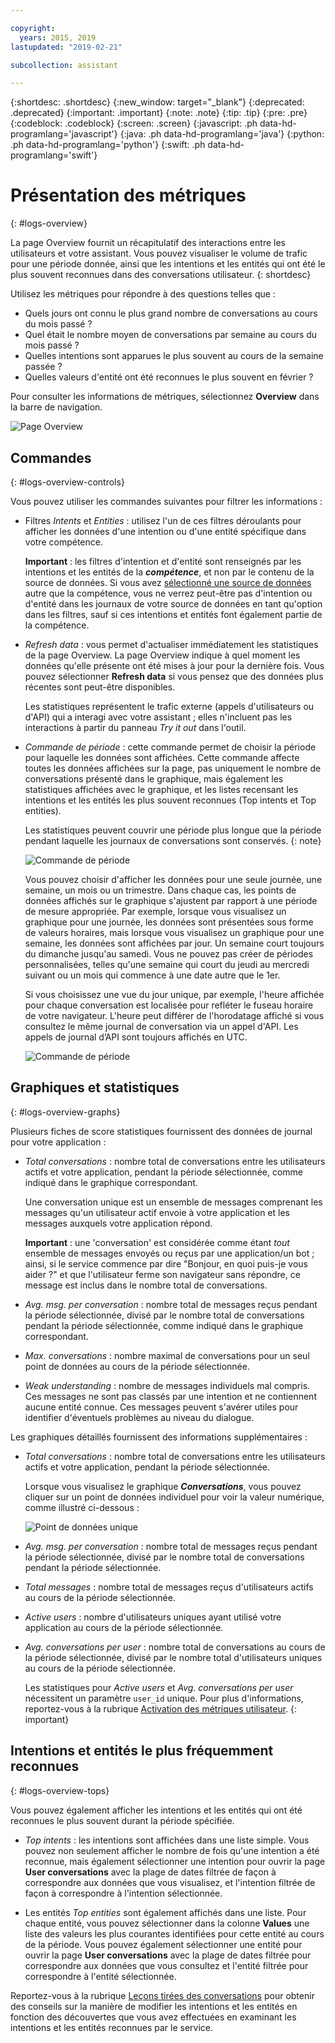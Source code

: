 ```yaml
---

copyright:
  years: 2015, 2019
lastupdated: "2019-02-21"

subcollection: assistant

---
```


{:shortdesc: .shortdesc}
{:new_window: target="_blank"}
{:deprecated: .deprecated}
{:important: .important}
{:note: .note}
{:tip: .tip}
{:pre: .pre}
{:codeblock: .codeblock}
{:screen: .screen}
{:javascript: .ph data-hd-programlang='javascript'}
{:java: .ph data-hd-programlang='java'}
{:python: .ph data-hd-programlang='python'}
{:swift: .ph data-hd-programlang='swift'}

# Présentation des métriques
{: #logs-overview}

La page Overview fournit un récapitulatif des interactions entre les utilisateurs et votre assistant. Vous pouvez visualiser le volume de trafic pour une période donnée, ainsi que les intentions et les entités qui ont été le plus souvent reconnues dans des conversations utilisateur.
{: shortdesc}

Utilisez les métriques pour répondre à des questions telles que :  

* Quels jours ont connu le plus grand nombre de conversations au cours du mois passé ? 
* Quel était le nombre moyen de conversations par semaine au cours du mois passé ? 
* Quelles intentions sont apparues le plus souvent au cours de la semaine passée ?
* Quelles valeurs d'entité ont été reconnues le plus souvent en février ? 

Pour consulter les informations de métriques, sélectionnez **Overview** dans la barre de navigation. 

  ![Page Overview](images/oview.png)

## Commandes
{: #logs-overview-controls}

Vous pouvez utiliser les commandes suivantes pour filtrer les informations : 

- Filtres *Intents* et *Entities* : utilisez l'un de ces filtres déroulants pour afficher les données d'une intention ou d'une entité spécifique dans votre compétence.

  **Important** : les filtres d'intention et d'entité sont renseignés par les intentions et les entités de la ***compétence***, et non par le contenu de la source de données. Si vous avez [sélectionné une source de données](/docs/services/assistant?topic=assistant-logs#logs-deploy-id) autre que la compétence, vous ne verrez peut-être pas d'intention ou d'entité dans les journaux de votre source de données en tant qu'option dans les filtres, sauf si ces intentions et entités font également partie de la compétence. 

- *Refresh data* : vous permet d'actualiser immédiatement les statistiques de la page Overview. La page Overview indique à quel moment les données qu'elle présente ont été mises à jour pour la dernière fois. Vous pouvez sélectionner **Refresh data** si vous pensez que des données plus récentes sont peut-être disponibles.

  Les statistiques représentent le trafic externe (appels d'utilisateurs ou d'API) qui a interagi avec votre assistant ; elles n'incluent pas les interactions à partir du panneau *Try it out* dans l'outil. 

- *Commande de période* : cette commande permet de choisir la période pour laquelle les données sont affichées. Cette commande affecte toutes les données affichées sur la page, pas uniquement le nombre de conversations présenté dans le graphique, mais également les statistiques affichées avec le graphique, et les listes recensant les intentions et les entités les plus souvent reconnues (Top intents et Top entities).

  Les statistiques peuvent couvrir une période plus longue que la période pendant laquelle les journaux de conversations sont conservés. {: note}

  ![Commande de période](images/oview-time.png)

  Vous pouvez choisir d'afficher les données pour une seule journée, une semaine, un mois ou un trimestre. Dans chaque cas, les points de données affichés sur le graphique s'ajustent par rapport à une période de mesure appropriée. Par exemple, lorsque vous visualisez un graphique pour une journée, les données sont présentées sous forme de valeurs horaires, mais lorsque vous visualisez un graphique pour une semaine, les données sont affichées par jour. Un semaine court toujours du dimanche jusqu'au samedi. Vous ne pouvez pas créer de périodes personnalisées, telles qu'une semaine qui court du jeudi au mercredi suivant ou un mois qui commence à une date autre que le 1er.

  Si vous choisissez une vue du jour unique, par exemple, l'heure affichée pour chaque conversation est localisée pour refléter le fuseau horaire de votre navigateur. L'heure peut différer de l'horodatage affiché si vous consultez le même journal de conversation via un appel d'API. Les appels de journal d’API sont toujours affichés en UTC. 

    ![Commande de période](images/oview-time2.png)

## Graphiques et statistiques 
{: #logs-overview-graphs}

Plusieurs fiches de score statistiques fournissent des données de journal pour votre application :  

* *Total conversations* : nombre total de conversations entre les utilisateurs actifs et votre application, pendant la période sélectionnée, comme indiqué dans le graphique correspondant. 

  Une conversation unique est un ensemble de messages comprenant les messages qu'un utilisateur actif envoie à votre application et les messages auxquels votre application répond. 

  **Important** : une 'conversation' est considérée comme étant *tout* ensemble de messages envoyés ou reçus par une application/un bot ; ainsi, si le service commence par dire "Bonjour, en quoi puis-je vous aider ?" et que l'utilisateur ferme son navigateur sans répondre, ce message est inclus dans le nombre total de conversations.

* *Avg. msg. per conversation* : nombre total de messages reçus pendant la période sélectionnée, divisé par le nombre total de conversations pendant la période sélectionnée, comme indiqué dans le graphique correspondant.
* *Max. conversations* : nombre maximal de conversations pour un seul point de données au cours de la période sélectionnée. 
* *Weak understanding* : nombre de messages individuels mal compris. Ces messages ne sont pas classés par une intention et ne contiennent aucune entité connue. Ces messages peuvent s'avérer utiles pour identifier d'éventuels problèmes au niveau du dialogue.

Les graphiques détaillés fournissent des informations supplémentaires :  

* *Total conversations* : nombre total de conversations entre les utilisateurs actifs et votre application, pendant la période sélectionnée. 

  Lorsque vous visualisez le graphique ***Conversations***, vous pouvez cliquer sur un point de données individuel pour voir la valeur numérique, comme illustré ci-dessous :

  ![Point de données unique](images/oview-point.png)

* *Avg. msg. per conversation* : nombre total de messages reçus pendant la période sélectionnée, divisé par le nombre total de conversations pendant la période sélectionnée.
* *Total messages* : nombre total de messages reçus d'utilisateurs actifs au cours de la période sélectionnée.
* *Active users* : nombre d'utilisateurs uniques ayant utilisé votre application au cours de la période sélectionnée. 
* *Avg. conversations per user* : nombre total de conversations au cours de la période sélectionnée, divisé par le nombre total d'utilisateurs uniques au cours de la période sélectionnée. 

  Les statistiques pour *Active users* et *Avg. conversations per user* nécessitent un paramètre `user_id` unique. Pour plus d'informations, reportez-vous à la rubrique [Activation des métriques utilisateur](/docs/services/assistant?topic=assistant-logs-resources#logs-resources-user-id). {: important}

## Intentions et entités le plus fréquemment reconnues
{: #logs-overview-tops}

Vous pouvez également afficher les intentions et les entités qui ont été reconnues le plus souvent durant la période spécifiée.

* *Top intents* : les intentions sont affichées dans une liste simple. Vous pouvez non seulement afficher le nombre de fois qu'une intention a été reconnue, mais également sélectionner une intention pour ouvrir la page **User conversations** avec la plage de dates filtrée de façon à correspondre aux données que vous visualisez, et l'intention filtrée de façon à correspondre à l'intention sélectionnée.

* Les entités *Top entities* sont également affichés dans une liste. Pour chaque entité, vous pouvez sélectionner dans la colonne **Values** une liste des valeurs les plus courantes identifiées pour cette entité au cours de la période. Vous pouvez également sélectionner une entité pour ouvrir la page **User conversations** avec la plage de dates filtrée pour correspondre aux données que vous consultez et l'entité filtrée pour correspondre à l'entité sélectionnée.

Reportez-vous à la rubrique [Leçons tirées des conversations](/docs/services/assistant?topic=assistant-logs) pour obtenir des conseils sur la manière de modifier les intentions et les entités en fonction des découvertes que vous avez effectuées en examinant les intentions et les entités reconnues par le service. 

